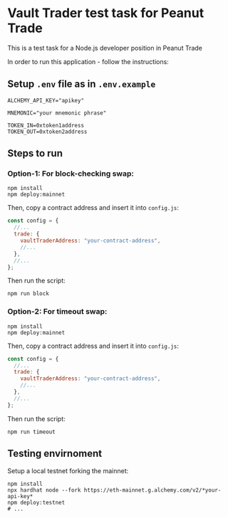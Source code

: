 # Vault Trader test task for Peanut Trade

This is a test task for a Node.js developer position in Peanut Trade

In order to run this application - follow the instructions:

## Setup `.env` file as in `.env.example`

```env
ALCHEMY_API_KEY="apikey"

MNEMONIC="your mnemonic phrase"

TOKEN_IN=0xtoken1address
TOKEN_OUT=0xtoken2address
```

## Steps to run

### Option-1: For block-checking swap:

```shell
npm install
npm deploy:mainnet

```

Then, copy a contract address and insert it into `config.js`:

```javascript
const config = {
  //...
  trade: {
    vaultTraderAddress: "your-contract-address",
    //...
  },
  //...
};
```

Then run the script:

```shell
npm run block
```

### Option-2: For timeout swap:

```shell
npm install
npm deploy:mainnet
```

Then, copy a contract address and insert it into `config.js`:

```javascript
const config = {
  //...
  trade: {
    vaultTraderAddress: "your-contract-address",
    //...
  },
  //...
};
```

Then run the script:

```shell
npm run timeout
```

## Testing envirnoment

Setup a local testnet forking the mainnet:

```shell
npm install
npx hardhat node --fork https://eth-mainnet.g.alchemy.com/v2/*your-api-key*
npm deploy:testnet
# ...
```
